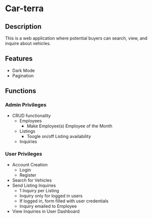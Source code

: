 # Car-terra

## Description
This is a web application where potential buyers can search, view, and inquire about vehicles. 

## Features
- Dark Mode
- Pagination

## Functions

### Admin Privileges
- CRUD functionality
  - Employees
     - Make Employee(s) Employee of the Month
  - Listings
    - Toogle on/off Listing availability
  - Inquiries
 
### User Privileges
- Account Creation
  - Login
  - Register
- Search for Vehicles
- Send Listing Inquiries
  - 1 Inquiry per Listing
  - Inquiry only for logged in users
  - If logged in, form filled with user credentials
  - Inquiry emailed to Employee
- View Inquiries in User Dashboard
